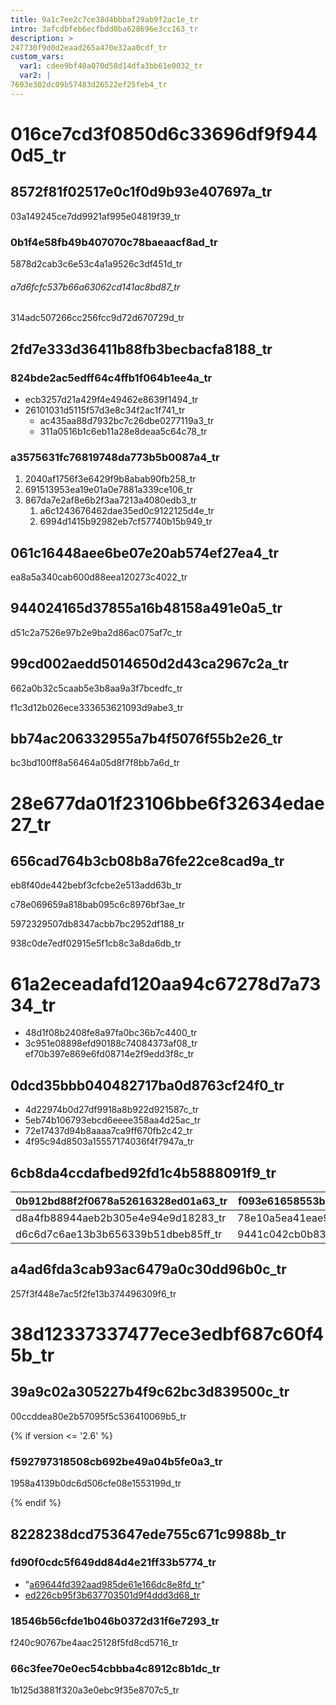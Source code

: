 ```yaml
---
title: 9a1c7ee2c7ce38d4bbbaf29ab9f2ac1e_tr
intro: 3afcdbfeb6ecfbdd0ba628696e3cc163_tr
description: >
247730f9d0d2eaad265a470e32aa0cdf_tr
custom_vars:
  var1: cdee9bf40a070d58d14dfa3bb61e0032_tr
  var2: |
7693e302dc09b57483d26522ef25feb4_tr
---
```


# 016ce7cd3f0850d6c33696df9f9440d5_tr

## 8572f81f02517e0c1f0d9b93e407697a_tr

03a149245ce7dd9921af995e04819f39_tr

### 0b1f4e58fb49b407070c78baeaacf8ad_tr

5878d2cab3c6e53c4a1a9526c3df451d_tr

###### a7d6fcfc537b66a63062cd141ac8bd87_tr

314adc507266cc256fcc9d72d670729d_tr


## 2fd7e333d36411b88fb3becbacfa8188_tr

### 824bde2ac5edff64c4ffb1f064b1ee4a_tr

* ecb3257d21a429f4e49462e8639f1494_tr
* 26101031d5115f57d3e8c34f2ac1f741_tr
  * ac435aa88d7932bc7c26dbe0277119a3_tr
  * 311a0516b1c6eb11a28e8deaa5c64c78_tr

### a3575631fc76819748da773b5b0087a4_tr

1. 2040af1756f3e6429f9b8abab90fb258_tr
1. 691513953ea19e01a0e7881a339ce106_tr
1. 867da7e2af8e6b2f3aa7213a4080edb3_tr
   1. a6c1243676462dae35ed0c9122125d4e_tr
   1. 6994d1415b92982eb7cf57740b15b949_tr


## 061c16448aee6be07e20ab574ef27ea4_tr

ea8a5a340cab600d88eea120273c4022_tr


## 944024165d37855a16b48158a491e0a5_tr

d51c2a7526e97b2e9ba2d86ac075af7c_tr


## 99cd002aedd5014650d2d43ca2967c2a_tr

662a0b32c5caab5e3b8aa9a3f7bcedfc_tr

f1c3d12b026ece333653621093d9abe3_tr


## bb74ac206332955a7b4f5076f55b2e26_tr

bc3bd100ff8a56464a05d8f7f8bb7a6d_tr


# 28e677da01f23106bbe6f32634edae27_tr

## 656cad764b3cb08b8a76fe22ce8cad9a_tr

eb8f40de442bebf3cfcbe2e513add63b_tr

c78e069659a818bab095c6c8976bf3ae_tr

5972329507db8347acbb7bc2952df188_tr

938c0de7edf02915e5f1cb8c3a8da6db_tr


# 61a2eceadafd120aa94c67278d7a7334_tr
- 48d1f08b2408fe8a97fa0bc36b7c4400_tr
- 3c951e08898efd90188c74084373af08_tr
ef70b397e869e6fd08714e2f9edd3f8c_tr


## 0dcd35bbb040482717ba0d8763cf24f0_tr

- 4d22974b0d27df9918a8b922d921587c_tr
- 5eb74b106793ebcd6eeee358aa4d25ac_tr
- 72e17437d94b8aaaa7ca9ff670fb2c42_tr
- 4f95c94d8503a15557174036f4f7947a_tr


## 6cb8da4ccdafbed92fd1c4b5888091f9_tr

0b912bd88f2f0678a52616328ed01a63_tr | f093e61658553bbd86214bffe9a663a8_tr
------------ | -------------
d8a4fb88944aeb2b305e4e94e9d18283_tr | 78e10a5ea41eae9ea05dc265a5c8cd66_tr
d6c6d7c6ae13b3b656339b51dbeb85ff_tr | 9441c042cb0b839e13ed95f55de0ee5c_tr


## a4ad6fda3cab93ac6479a0c30dd96b0c_tr

257f3f448e7ac5f2fe13b374496309f6_tr


# 38d12337337477ece3edbf687c60f45b_tr

## 39a9c02a305227b4f9c62bc3d839500c_tr

00ccddea80e2b57095f5c536410069b5_tr

{% if version <= '2.6' %}

### f592797318508cb692be49a04b5fe0a3_tr

1958a4139b0dc6d506cfe08e1553199d_tr

{% endif %}


## 8228238dcd753647ede755c671c9988b_tr

### fd90f0cdc5f649dd84d4e21ff33b5774_tr

- "[a69644fd392aad985de61e166dc8e8fd_tr](/articles/basic-writing-and-formatting-syntax)"
- [ed226cb95f3b637703501d9f4ddd3d68_tr](/articles/working-with-advanced-formatting)

### 18546b56cfde1b046b0372d31f6e7293_tr

f240c90767be4aac25128f5fd8cd5716_tr

### 66c3fee70e0ec54cbbba4c8912c8b1dc_tr

1b125d3881f320a3e0ebc9f35e8707c5_tr

[1]: http://example.com/
[aa5072eebea6f4364b4444a8a0f0f868_tr]: http://example.com/
"[f98c3b2040ea74375cdaa2759f0b86f7_tr]: http://example.com/"
